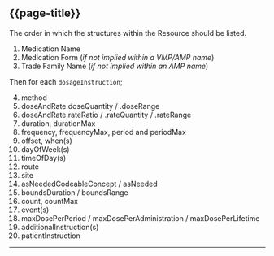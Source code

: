 ## {{page-title}}

The order in which the structures within the Resource should be listed.

1. Medication Name
2. Medication Form (*if not implied within a VMP/AMP name*)
3. Trade Family Name (*if not implied within an AMP name*)

Then for each `dosageInstruction`;

4. method
5. doseAndRate.doseQuantity / .doseRange
6. doseAndRate.rateRatio / .rateQuantity / .rateRange
7. duration, durationMax
8. frequency, frequencyMax, period and periodMax
9. offset, when(s)
10. dayOfWeek(s)
11. timeOfDay(s)
12. route
13. site
14. asNeededCodeableConcept / asNeeded
15. boundsDuration / boundsRange
16. count, countMax
17. event(s)
18. maxDosePerPeriod / maxDosePerAdministration / maxDosePerLifetime
19. additionalInstruction(s)
20. patientInstruction

---